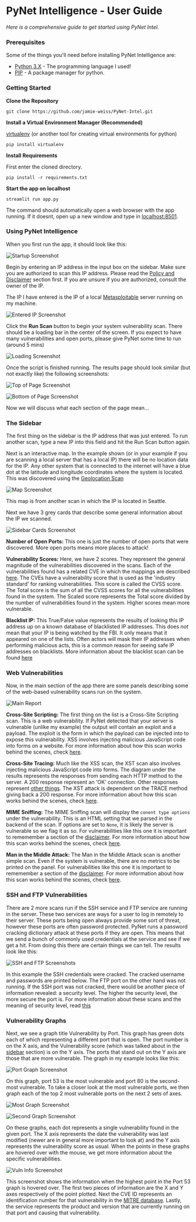 # PyNet Intelligence - User Guide
*Here is a comprehensive guide to get started using PyNet Intel.*

### Prerequisites

Some of the things you'll need before installing PyNet Intelligence are:

* [Python 3.X](https://www.python.org/downloads/) - The programming language I used!
* [PIP](https://pip.pypa.io/en/stable/installing/) - A package manager for python.

### Getting Started

**Clone the Repository**

```
git clone https://github.com/jamie-weiss/PyNet-Intel.git
```

**Install a Virtual Environment Manager (Recommended)**

[virtualenv](https://virtualenv.pypa.io/en/stable/installation.html) (or another tool for creating virtual environments for python)

```
pip install virtualenv
```

**Install Requirements**

First enter the cloned directory.

```
pip install -r requirements.txt
```

**Start the app on localhost**

```
streamlit run app.py
```

The command should automatically open a web browser with the app running.  If it doesnt, open up a new window and type in [localhost:8501](localhost:8501).

### Using PyNet Intelligence

When you first run the app, it should look like this:

![Startup Screenshot](imgs/start_screen.png)

Begin by entering an IP address in the input box on the sidebar. Make sure you are authorized to scan this IP address.  Please read the [Policy and Disclaimer](policy.md) section first. If you are unsure if you are authorized, consult the owner of the IP.

The IP I have entered is the IP of a local [Metasploitable](https://information.rapid7.com/download-metasploitable-2017.html) server running on my machine.

![Entered IP Screenshot](imgs/entered_ip.png)

Click the **Run Scan** button to begin your system vulnerability scan. There should be a loading bar in the center of the screen.  If you expect to have many vulnerabilities and open ports, please give PyNet some time to run (around 5 mins)

![Loading Screenshot](imgs/loading.png)

Once the script is finished running. The results page should look similar (but not exactly like) the following screenshots:

![Top of Page Screenshot](imgs/results_top.png)

![Bottom of Page Screenshot](imgs/results_bottom.png)

Now we will discuss what each section of the page mean...

### The Sidebar

The first thing on the sidebar is the IP address that was just entered.  To run another scan, type a new IP into this field and hit the Run Scan button again.

Next is an interactive map.  In the example shown (or in your example if you are scanning a local server that has a local IP) there will be no location data for the IP.  Any other system that is connected to the internet will have a blue dot at the latitude and longitude coordinates where the system is located. This was discovered using the [Geolocation Scan](pipeline.md#geolocation-scan)

![Map Screenshot](imgs/map.png)

This map is from another scan in which the IP is located in Seattle.

Next we have 3 grey cards that describe some general information about the IP we scanned. 

![Sidebar Cards Screenshot](imgs/sidebar_cards.png)

**Number of Open Ports:** This one is just the number of open ports that were discovered.  More open ports means more places to attack!

**Vulnerability Scores:** Here, we have 2 scores.  They represent the general magnitude of the vulnerabilities discovered in the scans. Each of the vulnerabilities found has a related CVE in which the mappings are described [here](pipeline.md#related-cve-mappings).  The CVEs have a vulnerability score that is used as the 'industry standard' for ranking vulnerabilities. This score is called the CVSS score. The Total score is the sum of all the CVSS scores for all the vulnerabilities found in the system.  The Scaled score represents the Total score divided by the number of vulnerabilities found in the system. Higher scores mean more vulnerable.

**Blacklist IP:** This True/False value represents the results of looking this IP address up on a known database of blacklisted IP addresses.  This does *not* mean that your IP is being watched by the FBI. It only means that it appeared on one of the lists. Often actors will mask their IP addresses when performing malicious acts, this is a common reason for seeing safe IP addresses on blacklists. More information about the blacklist scan can be found [here](pipeline.md#blacklist-ip-check)

### Web Vulnerabilities

Now, in the main section of the app there are some panels describing some of the web-based vulnerability scans run on the system.

![Main Report](imgs/web.png)

**Cross-Site Scripting:** The first thing on the list is a Cross-Site Scripting scan. This is a web vulnerability. If PyNet detected that your server is vulnerable (unlike my example) the output will contain an exploit and a payload. The exploit is the form in which the payload can be injected into to expose this vulnerability.  XSS involves injecting malicious JavaScript code into forms on a website. For more information about how this scan works behind the scenes, check [here](pipeline.md#web-vulnerability-detection).

**Cross-Site Tracing:** Much like the XSS scan, the XST scan also involves injecting malicious JavaScript code into forms. The diagram under the results represents the responses from sending each HTTP method to the server. A 200 response represent an 'OK' connection. Other responses represent [other things](https://developer.mozilla.org/en-US/docs/Web/HTTP/Status).  The XST attack is dependent on the TRACE method giving back a 200 response. For more information about how this scan works behind the scenes, check [here](pipeline.md#web-vulnerability-detection).

**MIME Sniffing:** The MIME Sniffing scan will display the `conent type options` under the vulnerability. This is an HTML setting that we parsed in the backend of the scan.  If options are set to `None`, it is likely the server is vulnerable so we flag it as so. For vulnerabilities like this one it is important to rememember a section of the [disclaimer](policy.md#another-note). For more information about how this scan works behind the scenes, check [here](pipeline.md#web-vulnerability-detection).

**Man in the Middle Attack:** The Man in the Middle Attack scan is another simple scan.  Even if the system is vulnerable, there are no metrics to be printed on the panel. For vulnerabilities like this one it is important to rememember a section of the [disclaimer](policy.md#another-note). For more information about how this scan works behind the scenes, check [here](pipeline.md#web-vulnerability-detection).

### SSH and FTP Vulnerabilities

There are 2 more scans run if the SSH service and FTP service are running in the server.  These two services are ways for a user to log in remotely to their server.  These ports being open always provide some sort of threat, however these ports are often password protected. PyNet runs a password cracking dictionary attack at these ports if they are open.  This means that we send a bunch of commonly used credentials at the service and see if we get a hit.  From doing this there are certain things we can tell. The results look like this:

![SSH and FTP Screenshots](imgs/ssh_ftp.png)

In this example the SSH credentials were cracked.  The cracked username and passwords are printed below. The FTP port on the other hand was not running.  If the SSH port was not cracked, there would be another piece of information revealed: a security level.  The higher the security level, the more secure the port is.  For more information about these scans and the meaning of security level, read [this](pipeline.md#ssh-and-ftp-security)

### Vulnerability Graphs

Next, we see a graph title Vulnerability by Port. This graph has green dots each of which representing a different port that is open.  The port number is on the X axis, and the Vulnerability score (which was talked about in the [sidebar](#the-sidebar) section) is on the Y axis.  The ports that stand out on the Y axis are those that are more vulnerable. The graph in my example looks like this:

![Port Graph Screenshot](imgs/port_graph.png)

On this graph, port 53 is the most vulnerable and port 80 is the second-most vulnerable. To take a closer look at the most vulnerable ports, we then graph each of the top 2 most vulnerable ports on the next 2 sets of axes.


![Most Graph Screenshot](imgs/most.png)

![Second Graph Screenshot](imgs/second.png)

On these graphs, each dot represents a single vulnerability found in the given port. The X axis represents the date the vulnerability was last modified (newer are in general more important to look at) and the Y axis represents the vulnerability score as usual.  When the points in these graphs are hovered over with the mouse, we get more information about the specific vulnerabilities.

![Vuln Info Screenshot](imgs/v_info.png)

This screenshot shows the information when the highest point in the Port 53 graph is hovered over.  The first two pieces of information are the X and Y axes respectively of the point plotted. Next the CVE ID represents an identification number for that vulnerability in the [MITRE database](https://cve.mitre.org).  Lastly, the service represents the product and version that are currently running on that port and causing that vulnerability. 























